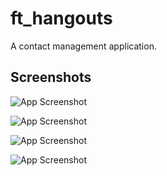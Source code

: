 ﻿# ft_hangouts
A contact management application. 


## Screenshots

![App Screenshot](https://github.com/Ra-Wo/ft_hangouts/blob/main/screenshots/1.png)

![App Screenshot](https://github.com/Ra-Wo/ft_hangouts/blob/main/screenshots/2.png)

![App Screenshot](https://github.com/Ra-Wo/ft_hangouts/blob/main/screenshots/3.png)

![App Screenshot](https://github.com/Ra-Wo/ft_hangouts/blob/main/screenshots/4.png)
